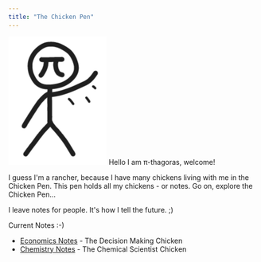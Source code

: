 ```yaml
---
title: "The Chicken Pen"
---
```

![Waving_Pi](assets/Waving_Pi.png)
Hello I am π-thagoras, welcome!

I guess I'm a rancher, because I have many chickens living with me in the Chicken Pen. This pen holds all my chickens - or notes. Go on, explore the Chicken Pen...

I leave notes for people. It's how I tell the future. ;)

Current Notes :-)
- [Economics Notes](Economics-Notes.md) - The Decision Making Chicken
- [Chemistry Notes](Chemistry-Notes.md) - The Chemical Scientist Chicken
